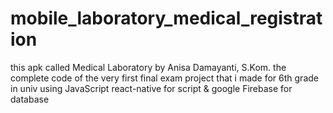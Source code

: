 # mobile_laboratory_medical_registration
this apk called Medical Laboratory by Anisa Damayanti, S.Kom.
the complete code of the very first final exam project that i made for 6th grade in univ using JavaScript react-native for script & google Firebase for database
